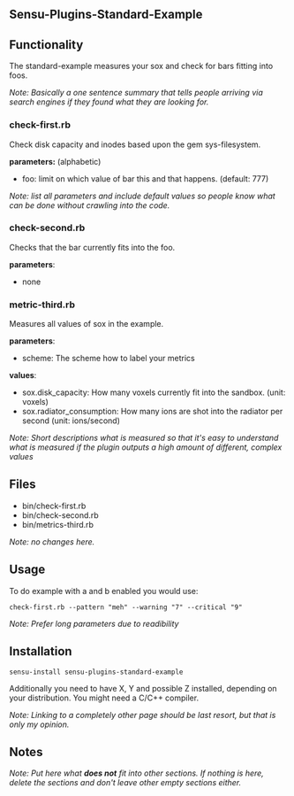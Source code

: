 ## Sensu-Plugins-Standard-Example
## Functionality

The standard-example measures your sox and check for bars fitting into foos.

*Note: Basically a one sentence summary that tells people arriving via search engines if they found what they are looking for.*

### check-first.rb

Check disk capacity and inodes based upon the gem sys-filesystem.

**parameters:** (alphabetic)

- foo: limit on which value of bar this and that happens. (default: 777)

*Note: list all parameters and include default values so people know what can be done without crawling into the code.*

### check-second.rb

Checks that the bar currently fits into the foo.

**parameters**:

- none

### metric-third.rb

Measures all values of sox in the example.

**parameters**:

- scheme: The scheme how to label your metrics

**values**:

- sox.disk_capacity: How many voxels currently fit into the sandbox. (unit: voxels)
- sox.radiator_consumption: How many ions are shot into the radiator per second (unit: ions/second)

*Note: Short descriptions what is measured so that it's easy to understand what is measured if the plugin outputs a high amount of different, complex values*


## Files
 * bin/check-first.rb
 * bin/check-second.rb
 * bin/metrics-third.rb

*Note: no changes here.*

## Usage

To do example with a and b enabled you would use:

```plain
check-first.rb --pattern "meh" --warning "7" --critical "9"
```

*Note: Prefer long parameters due to readibility*

## Installation

```plain
sensu-install sensu-plugins-standard-example
```

Additionally you need to have X, Y and possible Z installed, depending on your distribution. You might need a C/C++ compiler.

*Note: Linking to a completely other page should be last resort, but that is only my opinion.*

## Notes

*Note: Put here what **does not** fit into other sections. If nothing is here, delete the sections and don't leave other empty sections either.*
